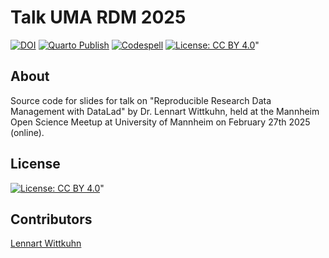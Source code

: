 # Talk UMA RDM 2025

[![DOI](https://zenodo.org/badge/DOI/10.5281/zenodo.10844705.svg)](https://doi.org/10.5281/zenodo.10844705)
[![Quarto Publish](https://github.com/lnnrtwttkhn/talk-uma-rdm-2025/actions/workflows/publish.yml/badge.svg)](https://github.com/lnnrtwttkhn/talk-uma-rdm-2025/actions/workflows/publish.yml)
[![Codespell](https://github.com/lnnrtwttkhn/talk-uma-rdm-2025/actions/workflows/codespell.yml/badge.svg)](https://github.com/lnnrtwttkhn/talk-uma-rdm-2025/actions/workflows/codespell.yml)
[![License: CC BY 4.0](https://img.shields.io/badge/License-CC_BY_4.0-lightgrey.svg)](https://creativecommons.org/licenses/by/4.0/)"

## About

Source code for slides for talk on "Reproducible Research Data Management with DataLad" by Dr. Lennart Wittkuhn, held at the Mannheim Open Science Meetup at University of Mannheim on February 27th 2025 (online).

## License

[![License: CC BY 4.0](https://img.shields.io/badge/License-CC_BY_4.0-lightgrey.svg)](https://creativecommons.org/licenses/by/4.0/)"

## Contributors

[Lennart Wittkuhn](mailto:lennart.wittkuhn@uni-hamburg.de)
